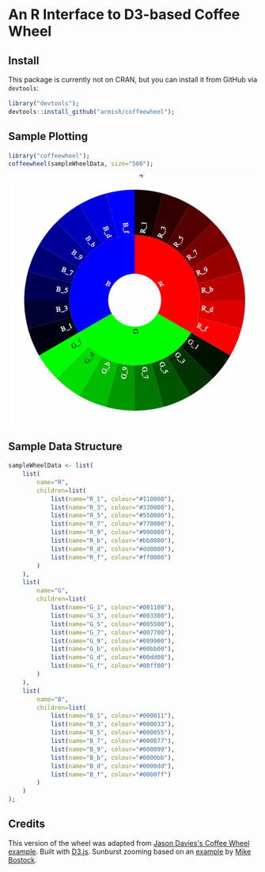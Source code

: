 # An R Interface to D3-based Coffee Wheel

## Install
This package is currently not on CRAN, but you can install it from GitHub via `devtools`:

```r
library("devtools");
devtools::install_github("armish/coffeewheel");
```

## Sample Plotting
```r
library("coffeewheel");
coffeewheel(sampleWheelData, size="500");
```

![Zoomable Wheel](./ZoomableCoffeeWheel.gif)

## Sample Data Structure
```r
sampleWheelData <- list(
	list(
		name="R",
		children=list(
			list(name="R_1", colour="#110000"),
			list(name="R_3", colour="#330000"),
			list(name="R_5", colour="#550000"),
			list(name="R_7", colour="#770000"),
			list(name="R_9", colour="#990000"),
			list(name="R_b", colour="#bb0000"),
			list(name="R_d", colour="#dd0000"),
			list(name="R_f", colour="#ff0000")
		)
	),
	list(
		name="G",
		children=list(
			list(name="G_1", colour="#001100"),
			list(name="G_3", colour="#003300"),
			list(name="G_5", colour="#005500"),
			list(name="G_7", colour="#007700"),
			list(name="G_9", colour="#009900"),
			list(name="G_b", colour="#00bb00"),
			list(name="G_d", colour="#00dd00"),
			list(name="G_f", colour="#00ff00")
		)
	),
	list(
		name="B",
		children=list(
			list(name="B_1", colour="#000011"),
			list(name="B_3", colour="#000033"),
			list(name="B_5", colour="#000055"),
			list(name="B_7", colour="#000077"),
			list(name="B_9", colour="#000099"),
			list(name="B_b", colour="#0000bb"),
			list(name="B_d", colour="#0000dd"),
			list(name="B_f", colour="#0000ff")
		)
	)
);
```

## Credits
This version of the wheel was adapted from [Jason Davies's Coffee Wheel example](https://www.jasondavies.com/coffee-wheel/). 
Built with [D3.js](http://d3js.org/). Sunburst zooming based on an [example](http://bl.ocks.org/mbostock/4348373) by [Mike Bostock](http://bost.ocks.org/mike).
